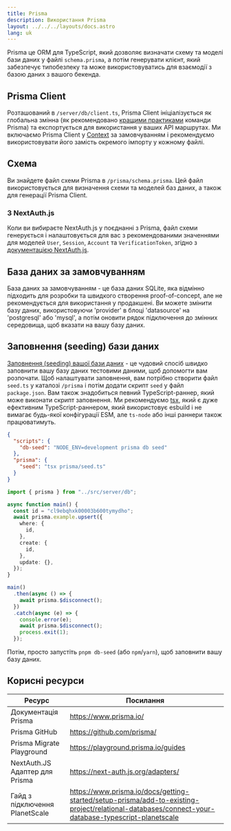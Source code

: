 ```yaml
---
title: Prisma
description: Використання Prisma
layout: ../../../layouts/docs.astro
lang: uk
---
```


Prisma це ORM для TypeScript, який дозволяє визначати схему та моделі бази даних у файлі `schema.prisma`, а потім генерувати клієнт, який забезпечує типобезпеку та може використовуватись для взаємодії з базою даних з вашого бекенда.

## Prisma Client

Розташований в `/server/db/client.ts`, Prisma Client ініціалізується як глобальна змінна (як рекомендовано [кращими практиками](https://www.prisma.io/docs/guides/database/troubleshooting-orm/help-articles/nextjs-prisma-client-dev-practices#problem) команди Prisma) та експортується для використання у ваших API маршрутах. Ми включаємо Prisma Client у [Context](/uk/usage/trpc#-serverapitrpcts) за замовчуванням і рекомендуємо використовувати його замість окремого імпорту у кожному файлі.

## Схема

Ви знайдете файл схеми Prisma в `/prisma/schema.prisma`. Цей файл використовується для визначення схеми та моделей баз даних, а також для генерації Prisma Client.

### З NextAuth.js

Коли ви вибираєте NextAuth.js у поєднанні з Prisma, файл схеми генерується і налаштовується для вас з рекомендованими значеннями для моделей `User`, `Session`, `Account` та `VerificationToken`, згідно з [документацією NextAuth.js](https://next-auth.js.org/adapters/prisma).

## База даних за замовчуванням

База даних за замовчуванням - це база даних SQLite, яка відмінно підходить для розробки та швидкого створення proof-of-concept, але не рекомендується для використання у продакшені. Ви можете змінити базу даних, використовуючи 'provider' в блоці 'datasource' на 'postgresql' або 'mysql', а потім оновити рядок підключення до змінних середовища, щоб вказати на вашу базу даних.

## Заповнення (seeding) бази даних

[Заповнення (seeding) вашої бази даних](https://www.prisma.io/docs/guides/database/seed-database) - це чудовий спосіб швидко заповнити вашу базу даних тестовими даними, щоб допомогти вам розпочати. Щоб налаштувати заповнення, вам потрібно створити файл `seed.ts` у каталозі `/prisma` і потім додати скрипт `seed` у файл `package.json`. Вам також знадобиться певний TypeScript-раннер, який може виконати скрипт заповнення. Ми рекомендуємо [tsx](https://github.com/esbuild-kit/tsx), який є дуже ефективним TypeScript-раннером, який використовує esbuild і не вимагає будь-якої конфігурації ESM, але `ts-node` або інші раннери також працюватимуть.

```jsonc:package.json
{
  "scripts": {
    "db-seed": "NODE_ENV=development prisma db seed"
  },
  "prisma": {
    "seed": "tsx prisma/seed.ts"
  }
}
```

```ts:prisma/seed.ts
import { prisma } from "../src/server/db";

async function main() {
  const id = "cl9ebqhxk00003b600tymydho";
  await prisma.example.upsert({
    where: {
      id,
    },
    create: {
      id,
    },
    update: {},
  });
}

main()
  .then(async () => {
    await prisma.$disconnect();
  })
  .catch(async (e) => {
    console.error(e);
    await prisma.$disconnect();
    process.exit(1);
  });
```

Потім, просто запустіть `pnpm db-seed` (або `npm`/`yarn`), щоб заповнити вашу базу даних.

## Корисні ресурси

| Ресурс                         | Посилання                                                                                                                                         |
| ------------------------------ | ------------------------------------------------------------------------------------------------------------------------------------------------- |
| Документація Prisma            | https://www.prisma.io/                                                                                                                            |
| Prisma GitHub                  | https://github.com/prisma/                                                                                                                        |
| Prisma Migrate Playground      | https://playground.prisma.io/guides                                                                                                               |
| NextAuth.JS Адаптер для Prisma | https://next-auth.js.org/adapters/                                                                                                                |
| Гайд з підключення PlanetScale | https://www.prisma.io/docs/getting-started/setup-prisma/add-to-existing-project/relational-databases/connect-your-database-typescript-planetscale |
